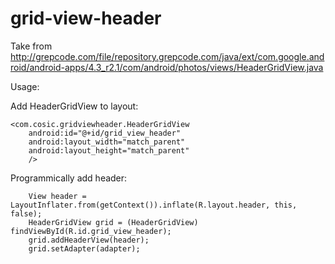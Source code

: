grid-view-header
================

Take from http://grepcode.com/file/repository.grepcode.com/java/ext/com.google.android/android-apps/4.3_r2.1/com/android/photos/views/HeaderGridView.java

Usage:

Add HeaderGridView to layout:

    <com.cosic.gridviewheader.HeaderGridView
        android:id="@+id/grid_view_header"
        android:layout_width="match_parent"
        android:layout_height="match_parent"
        />

Programmically add header:

        View header = LayoutInflater.from(getContext()).inflate(R.layout.header, this, false);
        HeaderGridView grid = (HeaderGridView) findViewById(R.id.grid_view_header);
        grid.addHeaderView(header);
        grid.setAdapter(adapter);
